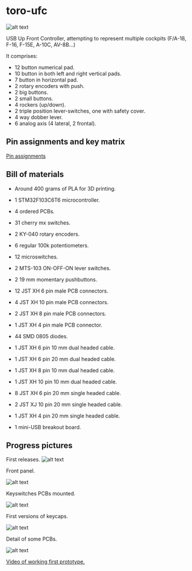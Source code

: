 # toro-ufc

![alt text](https://github.com/mustang51/toro-ufc/blob/main/3d/ufc.png?raw=true)

USB Up Front Controller, attempting to represent multiple cockpits (F/A-18, F-16, F-15E, A-10C, AV-8B...)

It comprises:

* 12 button numerical pad.
* 10 button in both left and right vertical pads.
* 7 button in horizontal pad.
* 2 rotary encoders with push.
* 2 big buttons.
* 2 small buttons.
* 4 rockers (up/down).
* 2 triple position lever-switches, one with safety cover.
* 4 way dobber lever.
* 6 analog axis (4 lateral, 2 frontal).

## Pin assignments and key matrix

[Pin assignments](doc/pin_assignments.md)

## Bill of materials

* Around 400 grams of PLA for 3D printing.

* 1 STM32F103C6T6 microcontroller.

* 4 ordered PCBs.

* 31 cherry mx switches.

* 2 KY-040 rotary encoders.

* 6 regular 100k potentiometers.

* 12 microswitches.

* 2 MTS-103 ON-OFF-ON lever switches.

* 2 19 mm momentary pushbuttons.

* 12 JST XH 6 pin male PCB connectors.

* 4 JST XH 10 pin male PCB connectors.

* 2 JST XH 8 pin male PCB connectors.

* 1 JST XH 4 pin male PCB connector.

* 44 SMD 0805 diodes.

* 1 JST XH 6 pin 10 mm dual headed cable.

* 1 JST XH 6 pin 20 mm dual headed cable.

* 1 JST XH 8 pin 10 mm dual headed cable.

* 1 JST XH 10 pin 10 mm dual headed cable.

* 8 JST XH 6 pin 20 mm single headed cable.

* 2 JST XJ 10 pin 20 mm single headed cable.

* 1 JST XH 4 pin 20 mm single headed cable.

* 1 mini-USB breakout board.

## Progress pictures

First releases.
![alt text](https://github.com/mustang51/toro-ufc/blob/main/doc/progress1/5.jpg?raw=true)

Front panel.

![alt text](https://github.com/mustang51/toro-ufc/blob/main/doc/progress1/1.jpg?raw=true)

Keyswitches PCBs mounted.

![alt text](https://github.com/mustang51/toro-ufc/blob/main/doc/progress1/2.jpg?raw=true)

First versions of keycaps.

![alt text](https://github.com/mustang51/toro-ufc/blob/main/doc/progress1/3.jpg?raw=true)

Detail of some PCBs.

![alt text](https://github.com/mustang51/toro-ufc/blob/main/doc/progress1/4.jpg?raw=true)

[Video of working first prototype.](https://photos.app.goo.gl/QciC3gtiZSFWSCfe9)
